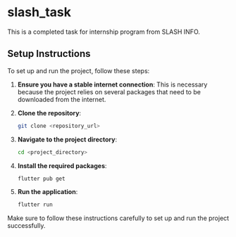 # slash_task

This is a completed task for internship program from SLASH INFO.


## Setup Instructions

To set up and run the project, follow these steps:

1. **Ensure you have a stable internet connection**: This is necessary because the project relies on several packages that need to be downloaded from the internet.

2. **Clone the repository**:
    ```sh
    git clone <repository_url>
    ```

3. **Navigate to the project directory**:
    ```sh
    cd <project_directory>
    ```

4. **Install the required packages**:
    ```sh
    flutter pub get
    ```

5. **Run the application**:
    ```sh
    flutter run
    ```

Make sure to follow these instructions carefully to set up and run the project successfully.

